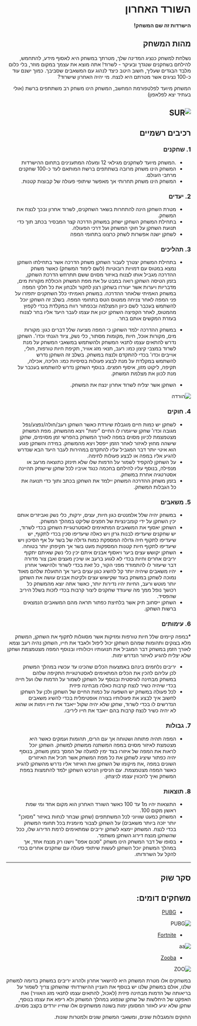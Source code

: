 <div dir='rtl' lang='he'>

# השורד האחרון

**הישרדות זה שם המשחק!**

## מהות המשחק
נשלחת למשחק כנציג המדינה שלך, מטרתך במשחק היא לאסוף מידע, להתחמש, להילחם בשחקנים שנגדך ובעיקר - לשרוד!
אתה מוצא את עצמך במקום מוזר, בלי כלום מלבד הבגדים שעליך, חשוב היטב כיצד לנהוג עם המשאבים שסביבך.
כמוך ישנם עוד כ-100 נציגים אשר מטרתם היא לנצח.
מי יהיה האחרון שישרוד?

המשחק מיועד לפלטפורמת המחשב, המשחק הינו משחק רב משתתפים ברשת (אולי בעתיד יצא לפלאפון)
 
![SUR](https://user-images.githubusercontent.com/20986238/138428878-16478bdd-3b1e-4e87-97a8-cb3000f38fbc.jpg)
---


## רכיבים רשמיים

### 1. שחקנים

* .המשחק מיועד לשחקנים מגילאי 12 ומעלה המתענינים בתחום ההישרדות
* המשחק הינו משחק מרובה בשתתפים ברשת המותאם לעד כ-100 שחקנים מרחבי העולם.
* המשחק הינו משחק תחרותי אך מאפשר שיתופי פעולה של קבוצות קטנות.

### 2. יעדים

* מטרת השחקן הינה להתחרות בשאר השחקנים, לשרוד אחרון ובכך לנצח את המשחק.
* בתחילת המשחק השחקן ישחק במשחק הדרכה קצר המבסיר בכתב תוך כדי תנועת השחקן על חוקי המשחק ועל דרכי הפעולה. 
* לשחקן ישנה אפשרות לשחק כרצונו בתחומי המפה

### 3. תהליכים

* בתחילת המשחק יצטרך לעבור השחקן משחק הדרכה אשר בתחילתו השחקן נמצא במטוס עם דמויות רובוטיות (לשם לימוד המשחק) כאשר משחק ההדרכה מגביל אותו לצנוח באיזור מסוים ששם תתרחש הדרכת השחקן, בזמן הטיסה השחקן רואה במבט על את מפת המשחק הכוללת מקורות מים, מדבריות ויערות אשר יעוררו בשחקן רצון לחקור ולבחון את כל חלקי המפה במשחק האמיתי שלאחר ההדרכה.
במשחק האמיתי כלל השחקנים יתפזרו על פני המפה לאחר צניחה ממטוס הטס בתחומי המפה.
בשלב זה השחקן יוכל להשתמש בעכבר לשם כיוון המצלמה ובכפתור רווח במקלדת בכדי לקפוץ מהמטוס, לאחר הקפיצה השחקן יכוון את עצמו לעבר היעד אליו בחר לצנוח בעזרת המקשים אותם בחר.

* במשחק ההדרכה ילמד השחקן כי המפה מציעה שלל דברים כגון: מקורות מים, מקורות אוכל, חיות ,מקומות מסתור, כלי נשק, ציוד הגנתי וכדו'.
 השחקן נדרש להתאים עצמו לתנאי המשחק ולהשתמש במשאבי המשחק על מנת לשרוד במצבי קיצון כמו: רעב, תנאי מזג אוויר, תקיפת חיות טורפות, חולי, אוייבים וכדו' בכדי להתקדם ולנצח במשחק. 
  בשלב זה השחקן נדרש להשתמש במקלדת על מנת לבצע פעולות בסיסיות כמו: הליכה, אכילה, תקיפה, ליקוט מזון, איסוף חפצים.
  בנוסף השחקן נדרש להשתמש בעכבר על מנת לכוון את מצלמת המשחק.

* השחקן אשר יצליח לשרוד אחרון ינצח את המשחק.
 
![הורדה](https://user-images.githubusercontent.com/74508134/138425225-8d998d00-db9b-42ae-98a2-51f7012012a4.png)

### 4. חוקים
* לשחקן יש כמות חיים מוגבלת שיורדת כאשר השחקן רעב/חולה/נפצע/נפל מגובה וכדו' שחקן שייגמרו לו החיים "ימות" ויצא מהמשחק. מפת המשחק מצטמצמת לכיוון מסוים במפה לאורך המשחק בהפרשי זמן מסוימים, שחקן שישהה מחוץ לאיזור לאחר הזמן ייפסל ויצא מהמשחק. במידה והשחקן פגוע הוא איטי יותר דבר המגביל עליו להתקדם במהירות לעבר היעד הבא שנדרש להגיע אליו במפה או לבצע פעולות לחימה.
* על השחקן להקפיד לשמור על הדמות שלו שלא תינזק כתוצאה מרעב או מנפילה, בנוסף עליו להילחם בחכמה כנגד אויביו לכל שחקן שיישחק תהיינה אסטרטגיה אחרת במשחק.
* בזמן משחק ההדרכה המשחק יילמד את השחקן בכתב ותוך כדי תנועה את כל הגבלות המשחק.

### 5. משאבים

* במשחק יהיה שלל אלמנטים כגון חיות, עצים, ירקות, כלי נשק ואביזרים אותם יכין השחקן על ידי קומבינציות של חפצים שליקט במהלך המשחק. 
* השחקן יאסוף את המשאבים המתאימים לאסטרטגיית השחקן בכדי לשרוד, יש שחקנים שיעדיפו לבנות גרזן ויש כאלה שיעדיפו סכין בכדי לתקוף, יש שיעדיפו לתקוף חיה גדולה המספקת כמות גדולה של בשר על אף הסיכון ויש שיעדיפו לתקוף חיות קטנות המספקות מעט בשר אך תקיפתן יותר בטוחה.
* השחקן יקושש עצים ביער ויאסוף אבנים איתם יכין כלי נשק שאיתם יתקוף יריבים אחרים וחיות בכדי לא לגווע ברעב או שיכין מעצים ואבן צור מדורה דבר שיעזור לו להתמודד מפני הקור, כל זאת בכדי לשרוד ולהישאר אחרון
* יהיו משאבים שיהיה יותר קל להשיג כגון עצים ביער אך התועלת שלהם מאוד נמוכה לשחקן במשחק בעוד שקישוש עצים ולקיטת אבנים עושה את השחקן יותר מוטש ורעב, החיות יהיו נדירות יותר, כאשר אתה יוצא מהמשחק כל רכושך נופל ממך מה שיעודד שחקנים ליצור קרבות בכדי לזכות בשלל היריב שהפסיד.
* השחקן ייסחוב תיק אשר בלחיצת כפתור תראה מהם המשאבים הנמצאים ברשות השחקן.

### 6. עימותים

*במפה קיימים שלל חיות טורפות ומזיקות אשר מסוגלות לתקוף את השחקן, המשחק מלא בצוקים ותהומות שמהם השחקן יכול ליפול ולאבד את חייו, השחקן נהיה רעב וצמא לאורך הזמן במשחק דבר המגביל את תנועותיו ויכולותיו ובנוסף המפה מצטמצמת ושחקן שלא יצליח להגיע לאיזור הנדרש ימות.
* יריבים נלחמים בינהם באמצעות הכלים שהכינו עד עכשיו במהלך המשחק לכן עליהם להכין את הכלים המתאימים לאסטרטגיית התקיפה שלהם במשחק מבחינה לוגיסטית ובנוסף על השחקן לשמור על הדמות שלו ועל חייה בכדי שיהיה כשיר לנצח קרבות כאלה מבחינה פיזית
* לכל פעולה במשחק יש השפעה על כמות החיים של השחקן ולכן על השחקן לחשוב איך לבצע את פעולותיו בצורה אופטימלית בכדי להשיג משאבים הנדרשים לו בכדי לשרוד, שחקן שלא יהיה שקול ייאבד את חייו וימות או שהוא לא יהיה כשיר לנצח קרבות בהם ייאבד את חייו ליריבו. 

### 7. גבולות

* המפה תהיה פתוחה ושטוחה אך עם הרים, תהומות ועמקים כאשר היא מצטמצת לאיזור מסוים במפה המשתנה ממשחק למשחק. 
השחקן יוכל לראות את המפה של איזורו בצד ימין למעלה של המסך בזמן משחק, בנוסף יהיה כפתור שיציג לשחקן את כל מפת המשחק אשר תכיל את האיזורים השונים במפה ,את מיקומו של השחקן ואת האיזור אליו נדרש מהשחקן להגיע כאשר המפה מצטמצמת. עם הניסיון הנרכש השחקן ילמד להתמצות במפת המשחק ואיך להכווין עצמו לניצחון. 

### 8. תוצאות

* התוצאות יהיו מ1 עד 100 כאשר השורד האחרון הוא מקום אחד ומי שמת ראשון מקום 100. 
* המשחק כמעט שוויוני לכל המשתתפים (שחקן שבחר לנחות באיזור "מסוכן" יותר יזכה ביותר משאבים) על השחקן לצבור מיומנית בכל תחומי המשחק בכדי לנצח. המשחק יימצא לשחקן יריבים שמתאימים לרמת הדירוג שלו, ככל שהשחקן מנצח דירוג השחקן משתפר. 
* בסופו של דבר המשחק הינו משחק "סכום אפס" וישנו רק מנצח אחד, אך במהלך המשחק יוכל השחקן לעשות שיתופי פעולה עם שחקנים אחרים בכדי להקל על השרודותו.

---

## סקר שוק

## משחקים דומים:
 
* [PUBG](https://na.battlegrounds.pubg.com/)
 
![PUBG](https://user-images.githubusercontent.com/20986238/138427431-ddb0ba77-6343-42ca-ae7c-c88c4b58008f.png)
 
* [Fortnite](https://www.epicgames.com/fortnite/en-US/home/)

![aa](https://user-images.githubusercontent.com/20986238/138427115-f8cfb5fc-6542-40ac-98a2-d0cfd8d608f5.png)
 
* [Zooba](https://wildlifestudios.com/games/zooba/)

![ZOO](https://user-images.githubusercontent.com/20986238/138427426-4822358c-2866-4a0d-868b-aa2c96be0857.png)

במשחקים אלו מטרת המשחק היא להישאר אחרון ולהרוג יריבים במשחק בדומה למשחק שלנו, אולם במשחק שלנו יש בנוסף את העניין ההישרדותי שהשחקן צריך לשמור על בריאותה של הדמות מבחינה פיזית (לאכול, להתאים עצמו לתנאי מזג האוויר) ואת האפקט של היחלשות של שחקן שנפגע במהלך המשחק ולא ריפא את עצמו בנוסף, שחקן שלא יגיע לאזור המסומן ימות בשונה ממשחקים אלו שחייו יורדים בקצב מסוים.
 
 החוקים והמגבלות שונים, ומשאבי המשחק שונים ולמטרות שונות.


</div>
